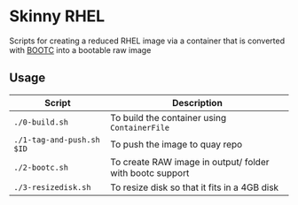 # Skinny RHEL

Scripts for creating a reduced RHEL image via a container that is converted with [BOOTC](https://github.com/osbuild/bootc-image-builder#-image-types) into a bootable raw image

## Usage

| Script                    | Description                                              |
| ------------------------- | -------------------------------------------------------- |
| `./0-build.sh`            | To build the container using `ContainerFile`             |
| `./1-tag-and-push.sh $ID` | To push the image to quay repo                           |
| `./2-bootc.sh`            | To create RAW image in output/ folder with bootc support |
| `./3-resizedisk.sh`       | To resize disk so that it fits in a 4GB disk             |
